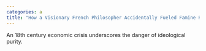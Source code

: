 ```yaml
---
categories: a
title: "How a Visionary French Philosopher Accidentally Fueled Famine Riots and Revolt"
---
```

An 18th century economic crisis underscores the danger of ideological purity.